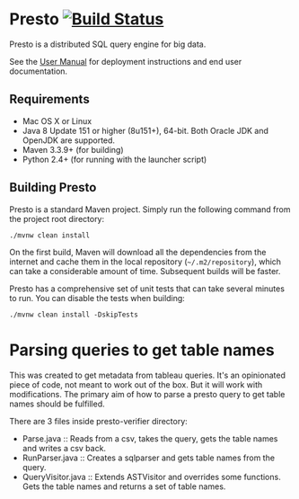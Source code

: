 # Presto [![Build Status](https://travis-ci.org/prestodb/presto.svg?branch=master)](https://travis-ci.org/prestodb/presto)

Presto is a distributed SQL query engine for big data.

See the [User Manual](https://prestodb.github.io/docs/current/) for deployment instructions and end user documentation.

## Requirements

* Mac OS X or Linux
* Java 8 Update 151 or higher (8u151+), 64-bit. Both Oracle JDK and OpenJDK are supported.
* Maven 3.3.9+ (for building)
* Python 2.4+ (for running with the launcher script)

## Building Presto

Presto is a standard Maven project. Simply run the following command from the project root directory:

    ./mvnw clean install

On the first build, Maven will download all the dependencies from the internet and cache them in the local repository (`~/.m2/repository`), which can take a considerable amount of time. Subsequent builds will be faster.

Presto has a comprehensive set of unit tests that can take several minutes to run. You can disable the tests when building:

    ./mvnw clean install -DskipTests

# Parsing queries to get table names

This was created to get metadata from tableau queries. It's an opinionated piece of code, not meant to work out of the box. But it will work with modifications. The primary aim of how to parse a presto query to get table names should be fulfilled.

There are 3 files inside presto-verifier directory:
 - Parse.java :: Reads from a csv, takes the query, gets the table names and writes a csv back.
 - RunParser.java :: Creates a sqlparser and gets table names from the query.
 - QueryVisitor.java :: Extends ASTVisitor and overrides some functions. Gets the table names and returns a set of table names.
